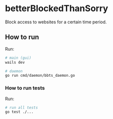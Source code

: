 # betterBlockedThanSorry

Block access to websites for a certain time period.

## How to run

Run:

```sh
# main (gui)
wails dev

# daemon
go run cmd/daemon/bbts_daemon.go
```

### How to run tests

Run:

```sh
# run all tests
go test ./...
```
